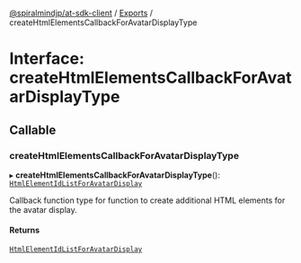 [@spiralmindjp/at-sdk-client](../README.md) / [Exports](../modules.md) / createHtmlElementsCallbackForAvatarDisplayType

# Interface: createHtmlElementsCallbackForAvatarDisplayType

## Callable

### createHtmlElementsCallbackForAvatarDisplayType

▸ **createHtmlElementsCallbackForAvatarDisplayType**(): [`HtmlElementIdListForAvatarDisplay`](HtmlElementIdListForAvatarDisplay.md)

Callback function type for function to create additional HTML elements for the avatar display.

#### Returns

[`HtmlElementIdListForAvatarDisplay`](HtmlElementIdListForAvatarDisplay.md)
